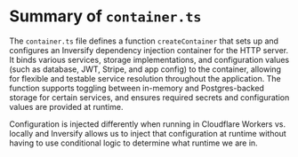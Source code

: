 # Summary of `container.ts`

The `container.ts` file defines a function `createContainer` that sets up and configures an Inversify dependency injection container for the HTTP server. It binds various services, storage implementations, and configuration values (such as database, JWT, Stripe, and app config) to the container, allowing for flexible and testable service resolution throughout the application. The function supports toggling between in-memory and Postgres-backed storage for certain services, and ensures required secrets and configuration values are provided at runtime.

Configuration is injected differently when running in Cloudflare Workers vs. locally
and Inversify allows us to inject that configuration at runtime
without having to use conditional logic to determine what runtime we are in.

